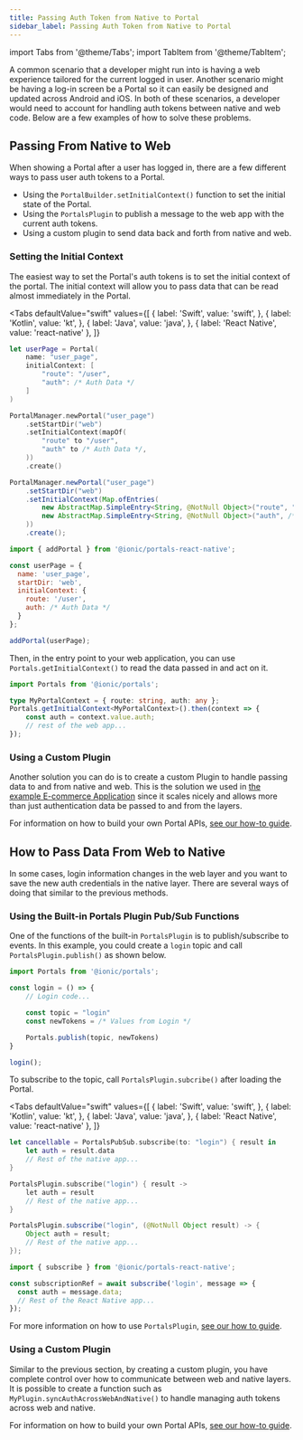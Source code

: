 ```yaml
---
title: Passing Auth Token from Native to Portal
sidebar_label: Passing Auth Token from Native to Portal
---
```


import Tabs from '@theme/Tabs';
import TabItem from '@theme/TabItem';

A common scenario that a developer might run into is having a web experience tailored for the current logged in user.  Another scenario might be having a log-in screen be a Portal so it can easily be designed and updated across Android and iOS. In both of these scenarios, a developer would need to account for handling auth tokens between native and web code. Below are a few examples of how to solve these problems.

## Passing From Native to Web

When showing a Portal after a user has logged in, there are a few different ways to pass user auth tokens to a Portal.
- Using the `PortalBuilder.setInitialContext()` function to set the initial state of the Portal.
- Using the `PortalsPlugin` to publish a message to the web app with the current auth tokens.
- Using a custom plugin to send data back and forth from native and web.

### Setting the Initial Context

The easiest way to set the Portal's auth tokens is to set the initial context of the portal. The initial context will allow you to pass data that can be read almost immediately in the Portal.

<Tabs 
    defaultValue="swift" 
    values={[
        { label: 'Swift', value: 'swift', },
        { label: 'Kotlin', value: 'kt', },
        { label: 'Java', value: 'java', },
        { label: 'React Native', value: 'react-native' },
    ]}
>

<TabItem value="swift">

```swift {5}
let userPage = Portal(
    name: "user_page",
    initialContext: [
        "route": "/user",
        "auth": /* Auth Data */
    ]
)
```

</TabItem>

<TabItem value="kt">

```kotlin {5}
PortalManager.newPortal("user_page")
    .setStartDir("web")
    .setInitialContext(mapOf(
        "route" to "/user",
        "auth" to /* Auth Data */,
    ))
    .create()
```

</TabItem>

<TabItem value="java">

```java {5}
PortalManager.newPortal("user_page")
    .setStartDir("web")
    .setInitialContext(Map.ofEntries(
        new AbstractMap.SimpleEntry<String, @NotNull Object>("route", "/user"),
        new AbstractMap.SimpleEntry<String, @NotNull Object>("auth", /* Auth Data */)
    ))
    .create();
```

</TabItem>

<TabItem value="react-native">

```javascript
import { addPortal } from '@ionic/portals-react-native';

const userPage = {
  name: 'user_page',
  startDir: 'web',
  initialContext: {
    route: '/user',
    auth: /* Auth Data */
  }
};

addPortal(userPage);
```

</TabItem>

</Tabs>

Then, in the entry point to your web application, you can use `Portals.getInitialContext()` to read the data passed in and act on it.

```typescript title=main.ts
import Portals from '@ionic/portals';

type MyPortalContext = { route: string, auth: any };
Portals.getInitialContext<MyPortalContext>().then(context => {
    const auth = context.value.auth;
    // rest of the web app...
});
```

### Using a Custom Plugin

Another solution you can do is to create a custom Plugin to handle passing data to and from native and web. This is the solution we used in [the example E-commerce Application](../examples/ecommerce-app) since it scales nicely and allows more than just authentication data be passed to and from the layers.

For information on how to build your own Portal APIs, [see our how-to guide](../how-to/define-api-in-typescript).

## How to Pass Data From Web to Native

In some cases, login information changes in the web layer and you want to save the new auth credentials in the native layer. There are several ways of doing that similar to the previous methods. 

### Using the Built-in Portals Plugin Pub/Sub Functions

One of the functions of the built-in `PortalsPlugin` is to publish/subscribe to events. In this example, you could create a `login` topic and call `PortalsPlugin.publish()` as shown below.

```typescript {9}
import Portals from '@ionic/portals';

const login = () => {
    // Login code...

    const topic = "login"
    const newTokens = /* Values from Login */

    Portals.publish(topic, newTokens)
}

login();
```

To subscribe to the topic, call `PortalsPlugin.subcribe()` after loading the Portal.

<Tabs 
    defaultValue="swift" 
    values={[
        { label: 'Swift', value: 'swift', },
        { label: 'Kotlin', value: 'kt', },
        { label: 'Java', value: 'java', },
        { label: 'React Native', value: 'react-native' },
    ]}
>

<TabItem value="swift">

```swift
let cancellable = PortalsPubSub.subscribe(to: "login") { result in
    let auth = result.data
    // Rest of the native app...
}
```

</TabItem>

<TabItem value="kt">

```kotlin
PortalsPlugin.subscribe("login") { result ->
    let auth = result
    // Rest of the native app...
}
```

</TabItem>

<TabItem value="java">

```java
PortalsPlugin.subscribe("login", (@NotNull Object result) -> {
    Object auth = result;
    // Rest of the native app...
});
```

</TabItem>

<TabItem value="react-native">

```javascript
import { subscribe } from '@ionic/portals-react-native';

const subscriptionRef = await subscribe('login', message => {
  const auth = message.data;
  // Rest of the React Native app...
});
```

</TabItem>

</Tabs>

For more information on how to use `PortalsPlugin`, [see our how to guide](../how-to/using-the-portals-plugin).

### Using a Custom Plugin

Similar to the previous section, by creating a custom plugin, you have complete control over how to communicate between web and native layers. It is possible to create a function such as `MyPlugin.syncAuthAcrossWebAndNative()` to handle managing auth tokens across web and native.

For information on how to build your own Portal APIs, [see our how-to guide](../how-to/define-api-in-typescript).

